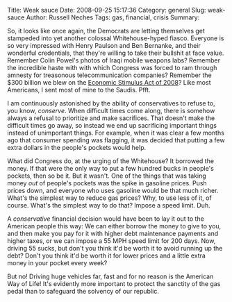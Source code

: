 Title: Weak sauce
Date: 2008-09-25 15:17:36
Category: general
Slug: weak-sauce
Author: Russell Neches
Tags: gas, financial, crisis
Summary: 


So, it looks like once again, the Democrats are letting themselves get
stampeded into yet another colossal Whitehouse-hyped fiasco. Everyone is
so very impressed with Henry Paulson and Ben Bernanke, and their
wonderful credentials, that they're willing to take their bullshit at
face value. Remember Colin Powel's photos of Iraqi mobile weapons labs?
Remember the incredible haste with with which Congress was forced to ram
through amnesty for treasonous telecommunication companies? Remember the
\$300 billion we blew on the [Economic Stimulus Act of
2008](http://en.wikipedia.org/wiki/Economic_Stimulus_Act_of_2008)? Like
most Americans, I sent most of mine to the Saudis. Pfft.

I am continuously astonished by the ability of conservatives to refuse
to, you know, *conserve*. When difficult times come along, there is
somehow always a refusal to prioritize and make sacrifices. That doesn't
make the difficult times go away, so instead we end up sacrificing
important things instead of unimportant things. For example, when it was
clear a few months ago that consumer spending was flagging, it was
decided that putting a few extra dollars in the people's pockets would
help.

What did Congress do, at the urging of the Whitehouse? It borrowed the
money. If that were the only way to put a few hundred bucks in people's
pockets, then so be it. But it wasn't. One of the things that was taking
money *out* of people's pockets was the spike in gasoline prices. Push
prices down, and everyone who uses gasoline would be that much richer.
What's the simplest way to reduce gas prices? Why, to use less of it, of
course. What's the simplest way to do that? Impose a speed limit. Duh.

A *conservative* financial decision would have been to lay it out to the
American people this way: We can either borrow the money to give to you,
and then make you pay for it with higher debt maintenance payments and
higher taxes, or we can impose a 55 MPH speed limit for 200 days. Now,
driving 55 sucks, but don't you think it'd be worth it to avoid running
up the debt? Don't you think it'd be worth it for lower prices and a
little extra money in your pocket every week?

But no! Driving huge vehicles far, fast and for no reason is the
American Way of Life! It's evidently more important to protect the
sanctity of the gas pedal than to safeguard the solvency of our
republic.
